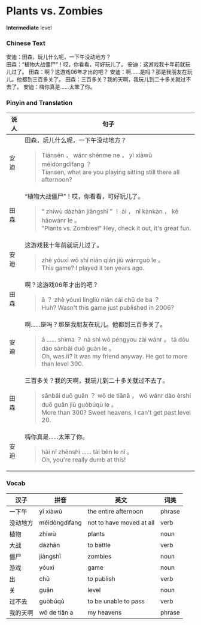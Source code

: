 # Plants vs. Zombies
**Intermediate** level
### Chinese Text
安迪：田森，玩儿什么呢，一下午没动地方？<br />田森：“植物大战僵尸”！哎，你看看，可好玩儿了。
安迪：这游戏我十年前就玩儿过了。
田森：啊？这游戏06年才出的吧？
安迪：啊......是吗？那是我朋友在玩儿。他都到三百多关了。
田森：三百多关？我的天啊，我玩儿到二十多关就过不去了。
安迪：嗨你真是......太笨了你。

### Pinyin and Translation
|说人|句子|
|----|----|
|安迪|田森，玩儿什么呢，一下午没动地方？<blockquote>Tiánsēn ， wánr shénme ne ， yī xiàwǔ méidòngdìfang ？<br />Tiansen, what are you playing sitting still there all afternoon?</blockquote>|
|田森|“植物大战僵尸”！哎，你看看，可好玩儿了。<blockquote>“ zhíwù dàzhàn jiāngshī ” ！ ái ， nǐ kànkàn ， kě hǎowánr le 。<br />"Plants vs. Zombies!" Hey, check it out, it's great fun.</blockquote>|
|安迪|这游戏我十年前就玩儿过了。<blockquote>zhè yóuxì wǒ shí nián qián jiù wánrguò le 。<br />This game? I played it ten years ago.</blockquote>|
|田森|啊？这游戏06年才出的吧？<blockquote>ā ？ zhè yóuxì língliù nián cái chū de ba ？<br />Huh? Wasn't this game just published in 2006?</blockquote>|
|安迪|啊......是吗？那是我朋友在玩儿。他都到三百多关了。<blockquote>ā ...... shìma ？ nà shì wǒ péngyou zài wánr 。 tā dōu dào sānbǎi duō guān le 。<br />Oh, was it? It was my friend anyway. He got to more than level 300.</blockquote>|
|田森|三百多关？我的天啊，我玩儿到二十多关就过不去了。<blockquote>sānbǎi duō guān ？ wǒ de tiānā ， wǒ wánr dào èrshí duō guān jiù guòbúqù le 。<br />More than 300? Sweet heavens, I can't get past level 20.</blockquote>|
|安迪|嗨你真是......太笨了你。<blockquote>hài nǐ zhēnshì ...... tài bèn le nǐ 。<br />Oh, you're really dumb at this!</blockquote>|
### Vocab
|汉子|拼音|英文|词类|
|----|----|----|----|
|一下午|yī xiàwǔ|the entire afternoon|phrase|
|没动地方|méidòngdìfang|not to have moved at all|verb|
|植物|zhíwù|plants|noun|
|大战|dàzhàn|to battle|verb|
|僵尸|jiāngshī|zombies|noun|
|游戏|yóuxì|game|noun|
|出|chū|to publish|verb|
|关|guān|level|noun|
|过不去|guòbúqù|to be unable to pass|verb|
|我的天啊|wǒ de tiān a|my heavens|phrase|